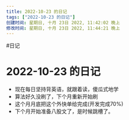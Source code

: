 ```yaml
---
title: 2022-10-23 的日记
tags: ["2022-10-23 的日记"]
创建时间: 星期日, 十月 23日 2022, 11:42:02 晚上
修改时间: 星期日, 十月 23日 2022, 11:44:21 晚上
---
```

#日记


# 2022-10-23 的日记


- 现在每日坚持背英语，就跟着读，傻瓜式地学
- 算法好久没刷了，下个月重新开始刷
- 这个月月底把这个外快单给完成(开发完成70%)
- 下个月开始准备八股文了，是时候跳槽了。
